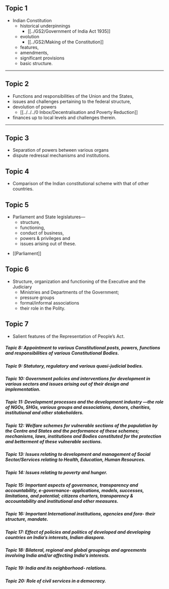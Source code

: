 ## Topic 1
- Indian Constitution
	- historical underpinnings
		- [[../GS2/Government of India Act 1935]] 
	- evolution
		- [[../GS2/Making of the Constitution]]
	- features, 
	- amendments, 
	- significant provisions
	- basic structure. 


---

## Topic 2
- Functions and responsibilities of the Union and the States, 
- issues and challenges pertaining to the federal structure, 
- devolution of powers 
	-  [[../../../0 Inbox/Decentralisation and Poverty Reduction]]
- finances up to local levels and challenges therein.


---
## Topic 3
- Separation of powers between various organs 
- dispute redressal mechanisms and institutions.


## Topic 4
- Comparison of the Indian constitutional scheme with that of other countries.


## Topic 5 
- Parliament and State legislatures—
	- structure,
	- functioning, 
	- conduct of business, 
	- powers & privileges and 
	- issues arising out of these.

* [[Parliament]]

## Topic 6
- Structure, organization and functioning of the Executive and the Judiciary
	- Ministries and Departments of the Government; 
	- pressure groups 
	- formal/informal associations 
	- their role in the Polity.


## Topic 7 
- Salient features of the Representation of People’s Act.


##### **Topic 8:** Appointment to various Constitutional posts, powers, functions and responsibilities of various Constitutional Bodies.
##### **Topic 9:** Statutory, regulatory and various quasi-judicial bodies.
##### **Topic 10:** Government policies and interventions for development in various sectors and issues arising out of their design and implementation.
##### **Topic 11:** Development processes and the development industry —the role of NGOs, SHGs, various groups and associations, donors, charities, institutional and other stakeholders.
##### **Topic 12:** Welfare schemes for vulnerable sections of the population by the Centre and States and the performance of these schemes; mechanisms, laws, institutions and Bodies constituted for the protection and betterment of these vulnerable sections.
##### **Topic 13:** Issues relating to development and management of Social Sector/Services relating to Health, Education, Human Resources.
##### **Topic 14:** Issues relating to poverty and hunger.
##### **Topic 15:** Important aspects of governance, transparency and accountability, e-governance- applications, models, successes, limitations, and potential; citizens charters, transparency & accountability and institutional and other measures.
##### **Topic 16:** Important International institutions, agencies and fora- their structure, mandate.
##### **Topic 17:** Effect of policies and politics of developed and developing countries on India’s interests, Indian diaspora.
##### **Topic 18:** Bilateral, regional and global groupings and agreements involving India and/or affecting India’s interests.
##### **Topic 19:** India and its neighborhood- relations.
##### **Topic 20:** Role of civil services in a democracy.
